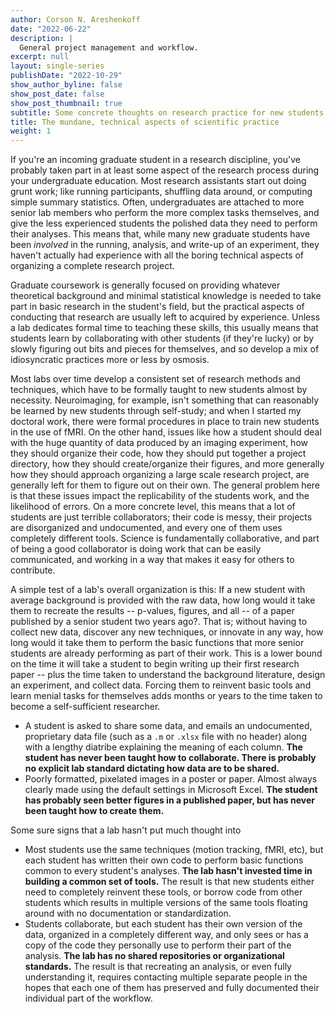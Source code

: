 ```yaml
---
author: Corson N. Areshenkoff
date: "2022-06-22"
description: |
  General project management and workflow.
excerpt: null
layout: single-series
publishDate: "2022-10-29"
show_author_byline: false
show_post_date: false
show_post_thumbnail: true
subtitle: Some concrete thoughts on research practice for new students.
title: The mundane, technical aspects of scientific practice
weight: 1
---
```


If you're an incoming graduate student in a research discipline, you've probably taken part in at least some aspect of the research process during your undergraduate education. Most research assistants start out doing grunt work; like running participants, shuffling data around, or computing simple summary statistics. Often, undergraduates are attached to more senior lab members who perform the more complex tasks themselves, and give the less experienced students the polished data they need to perform their analyses. This means that, while many new graduate students have been *involved* in the running, analysis, and write-up of an experiment, they haven't actually had experience with all the boring technical aspects of organizing a complete research project.

Graduate coursework is generally focused on providing whatever theoretical background and minimal statistical knowledge is needed to take part in basic research in the student's field, but the practical aspects of conducting that research are usually left to acquired by experience. Unless a lab dedicates formal time to teaching these skills, this usually means that students learn by collaborating with other students (if they're lucky) or by slowly figuring out bits and pieces for themselves, and so develop a mix of idiosyncratic practices more or less by osmosis.

Most labs over time develop a consistent set of research methods and techniques, which have to be formally taught to new students almost by necessity. Neuroimaging, for example, isn't something that can reasonably be learned by new students through self-study; and when I started my doctoral work, there were formal procedures in place to train new students in the use of fMRI. On the other hand, issues like how a student should deal with the huge quantity of data produced by an imaging experiment, how they should organize their code, how they should put together a project directory, how they should create/organize their figures, and more generally how they should approach organizing a large scale research project, are generally left for them to figure out on their own. The general problem here is that these issues impact the replicability of the students work, and the likelihood of errors. On a more concrete level, this means that a lot of students are just terrible collaborators; their code is messy, their projects are disorganized and undocumented, and every one of them uses completely different tools. Science is fundamentally collaborative, and part of being a good collaborator is doing work that can be easily communicated, and working in a way that makes it easy for others to contribute. 

A simple test of a lab's overall organization is this: If a new student with average background is provided with the raw data, how long would it take them to recreate the results -- p-values, figures, and all -- of a paper published by a senior student two years ago?. That is; without having to collect new data, discover any new techniques, or innovate in any way, how long would it take them to perform the basic functions that more senior students are already performing as part of their work. This is a lower bound on the time it will take a student to begin writing up their first research paper -- plus the time taken to understand the background literature, design an experiment, and collect data. Forcing them to reinvent basic tools and learn menial tasks for themselves adds months or years to the time taken to become a self-sufficient researcher.

* A student is asked to share some data, and emails an undocumented, proprietary data file (such as a `.m` or `.xlsx` file with no header) along with a lengthy diatribe explaining the meaning of each column. **The student has never been taught how to collaborate. There is probably no explicit lab standard dictating how data are to be shared.**
* Poorly formatted, pixelated images in a poster or paper. Almost always clearly made using the default settings in Microsoft Excel. **The student has probably seen better figures in a published paper, but has never been taught how to create them.**

Some sure signs that a lab hasn't put much thought into 

* Most students use the same techniques (motion tracking, fMRI, etc), but each student has written their own code to perform basic functions common to every student's analyses. **The lab hasn't invested time in building a common set of tools.** The result is that new students either need to completely reinvent these tools, or borrow code from other students which results in multiple versions of the same tools floating around with no documentation or standardization.
* Students collaborate, but each student has their own version of the data, organized in a completely different way, and only sees or has a copy of the code they personally use to perform their part of the analysis. **The lab has no shared repositories or organizational standards.** The result is that recreating an analysis, or even fully understanding it, requires contacting multiple separate people in the hopes that each one of them has preserved and fully documented their individual part of the workflow.

